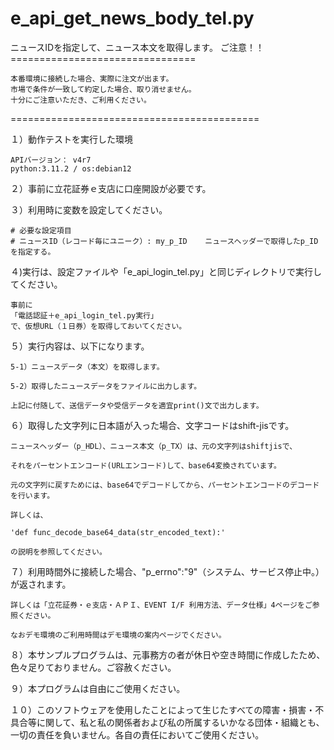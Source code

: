 # e_api_get_news_body_tel.py
ニュースIDを指定して、ニュース本文を取得します。
ご注意！！ ================================

	本番環境に接続した場合、実際に注文が出ます。
	市場で条件が一致して約定した場合、取り消せません。
	十分にご注意いただき、ご利用ください。

===========================================



１）動作テストを実行した環境

	APIバージョン： v4r7
	python:3.11.2 / os:debian12

２）事前に立花証券ｅ支店に口座開設が必要です。
  
３）利用時に変数を設定してください。

	# 必要な設定項目
	# ニュースID（レコード毎にユニーク）: my_p_ID    ニュースヘッダーで取得したp_IDを指定する。

４)実行は、設定ファイルや「e_api_login_tel.py」と同じディレクトリで実行してください。

	事前に
 	「電話認証＋e_api_login_tel.py実行」
  	で、仮想URL（１日券）を取得しておいてください。

５）実行内容は、以下になります。

	5-1）ニュースデータ（本文）を取得します。

	5-2）取得したニュースデータをファイルに出力します。

	上記に付随して、送信データや受信データを適宜print()文で出力します。

６）取得した文字列に日本語が入った場合、文字コードはshift-jisです。
  
  	ニュースヘッダー（p_HDL）、ニュース本文（p_TX）は、元の文字列はshiftjisで、
  
  	それをパーセントエンコード(URLエンコード)して、base64変換されています。
  
  	元の文字列に戻すためには、base64でデコードしてから、パーセントエンコードのデコードを行います。
  
  	詳しくは、
  
  	'def func_decode_base64_data(str_encoded_text):'
  
  	の説明を参照してください。



７）利用時間外に接続した場合、"p_errno":"9"（システム、サービス停止中。）が返されます。

	詳しくは「立花証券・ｅ支店・ＡＰＩ、EVENT I/F 利用方法、データ仕様」4ページをご参照ください。
  
	なおデモ環境のご利用時間はデモ環境の案内ページでください。
  
８）本サンプルプログラムは、元事務方の者が休日や空き時間に作成したため、色々足りておりません。ご容赦ください。

９）本プログラムは自由にご使用ください。

１０）このソフトウェアを使用したことによって生じたすべての障害・損害・不具合等に関して、私と私の関係者および私の所属するいかなる団体・組織とも、一切の責任を負いません。各自の責任においてご使用ください。
